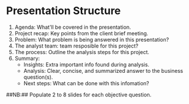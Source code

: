 # Presentation Structure

1. Agenda: What'll be covered in the presentation.
2. Project recap: Key points from the client brief meeting.
3. Problem: What problem is being answered in this presentation?
4. The analyst team: team resposible for this project?
5. The process: Outline the analysis steps for this project.
6. Summary:
   - Insights: Extra important info found during analysis.
   - Analysis: Clear, concise, and summarized answer to the business question(s).
   - Next steps: What can be done with this infomation?

##NB:## Populate 2 to 8 slides for each objective question.
